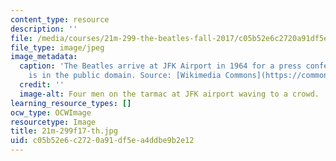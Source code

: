 ```yaml
---
content_type: resource
description: ''
file: /media/courses/21m-299-the-beatles-fall-2017/c05b52e6c2720a91df5ea4ddbe9b2e12_21m-299f17-th.jpg
file_type: image/jpeg
image_metadata:
  caption: 'The Beatles arrive at JFK Airport in 1964 for a press conference. (Image
    is in the public domain. Source: [Wikimedia Commons](https://commons.wikimedia.org/wiki/File:The_Beatles_arrive_at_JFK_Airport.jpg).)'
  credit: ''
  image-alt: Four men on the tarmac at JFK airport waving to a crowd.
learning_resource_types: []
ocw_type: OCWImage
resourcetype: Image
title: 21m-299f17-th.jpg
uid: c05b52e6-c272-0a91-df5e-a4ddbe9b2e12
---
```

